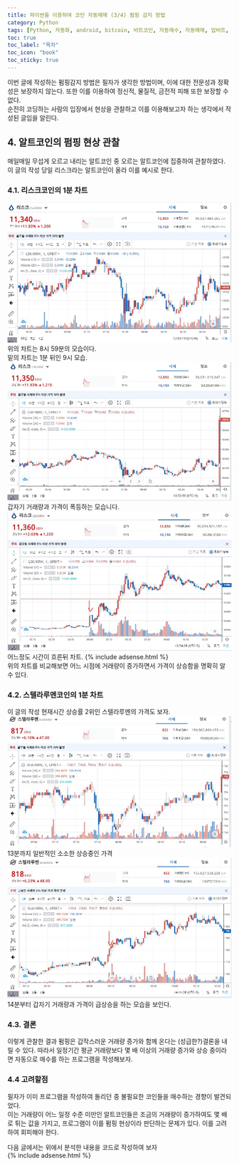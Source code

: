 ```yaml
---
title: 파이썬을 이용하여 코인 자동매매 (3/4) 펌핑 감지 방법
category: Python
tags: [Python, 자동화, android, bitcoin, 비트코인, 자동매수, 자동매매, 업비트, 펌핑]
toc: true
toc_label: "목차"
toc_icon: "book"
toc_sticky: true
---
```


이번 글에 작성하는 펌핑감지 방법은 필자가 생각한 방법이며, 이에 대한 전문성과 정확성은 보장하지 않는다. 또한 이를 이용하여 정신적, 물질적, 금전적 피해 또한 보장할 수 없다.  
순전히 코딩하는 사람의 입장에서 현상을 관찰하고 이를 이용해보고자 하는 생각에서 작성된 글임을 알린다.

## 4. 알트코인의 펌핑 현상 관찰
매일매일 무섭게 오르고 내리는 알트코인 중 오르는 알트코인에 집중하여 관찰하였다.  
이 글의 작성 당일 리스크라는 알트코인이 올라 이를 예시로 한다.  

### 4.1. 리스크코인의 1분 차트
![리스크 1분봉 8:59](../../../assets/images/20210510/2021051003.JPG) 
위의 차트는 8시 59분의 모습이다.  
밑의 차트는 1분 뒤인 9시 모습.
![리스크 1분봉 9:00](../../../assets/images/20210510/2021051004.JPG) 
갑자기 거래량과 가격이 폭등하는 모습니다.  
![리스크 1분봉 11시](../../../assets/images/20210510/2021051005.JPG) 
어느정도 시간이 흐른뒤 차트.
{% include adsense.html %}  
위의 차트를 비교해보면 어느 시점에 거래량이 증가하면서 가격이 상승함을 명확히 알 수 있다.  
### 4.2. 스텔라루멘코인의 1분 차트
이 글의 작성 현재시간 상승률 2위인 스텔라루멘의 가격도 보자.
![스텔라루멘 1분봉](../../../assets/images/20210510/2021051006.JPG) 
13분까지 일반적인 소소한 상승중인 가격
![스텔라루멘 1분봉](../../../assets/images/20210510/2021051007.JPG) 
14분부터 갑자기 거래량과 가격이 급상승을 하는 모습을 보인다.

### 4.3. 결론
이렇게 관찰한 결과 펌핑은 갑작스러운 거래량 증가와 함께 온다는 (성급한?)결론을 내릴 수 있다.
따라서 일정기간 평균 거래량보다 몇 배 이상의 거래량 증가와 상승 중이라면 자동으로 매수를 하는 프로그램을 작성해보자.

### 4.4 고려할점
필자가 이미 프로그램을 작성하여 돌리던 중 불필요한 코인들을 매수하는 경향이 발견되었다.  
이는 거래량이 어느 일정 수준 미만인 알트코인들은 조금의 거래량이 증가하여도 몇 배로 튀는 값을 가지고, 프로그램이 이를 펌핑 현상이라 판단하는 문제가 있다.
이를 고려하여 회피해야 한다.


다음 글에서는 위에서 분석한 내용을 코드로 작성하여 보자  
{% include adsense.html %}  